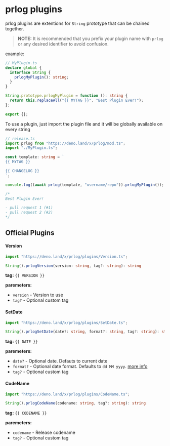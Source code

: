 # prlog plugins

prlog plugins are extentions for `String` prototype that can be chained
together.

> **NOTE:** It is recommended that you prefix your plugin name with `prlog` or
> any desired identifier to avoid confusion.

example:

```ts
// MyPlugin.ts
declare global {
  interface String {
    prlogMyPlugin(): string;
  }
}

String.prototype.prlogMyPlugin = function (): string {
  return this.replaceAll("{{ MYTAG }}", "Best Plugin Ever!");
};

export {};
```

To use a plugin, just import the plugin file and it will be globally available
on every string

```ts
// release.ts
import prlog from "https://deno.land/x/prlog/mod.ts";
import "./MyPlugin.ts";

const template: string = `
{{ MYTAG }}

{{ CHANGELOG }}
`;

console.log((await prlog(template, "username/repo")).prlogMyPlugin());

/*
Best Plugin Ever!

- pull request 1 (#1)
- pull request 2 (#2)
*/
```

## Official Plugins

#### Version

```ts
import "https://deno.land/x/prlog/plugins/Version.ts";

String().prlogVersion(version: string, tag?: string): string
```

**tag:** `{{ VERSION }}`

**paremeters:**

- `version` - Version to use
- `tag?` - Optional custom tag

#### SetDate

```ts
import "https://deno.land/x/prlog/plugins/SetDate.ts";

String().prlogSetDate(date?: string, format?: string, tag?: string): string
```

**tag:** `{{ DATE }}`

**paremeters:**

- `date?` - Optional date. Defauts to current date
- `format?` - Optional date format. Defaults to `dd MM yyyy`.
  [more info](https://deno.land/std@0.67.0/datetime#usage)
- `tag?` - Optional custom tag

#### CodeName

```ts
import "https://deno.land/x/prlog/plugins/CodeName.ts";

String().prlogCodeName(codename: string, tag?: string): string
```

**tag:** `{{ CODENAME }}`

**paremeters:**

- `codename` - Release codename
- `tag?` - Optional custom tag
